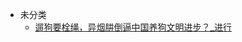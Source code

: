 +   未分类
    +   [遛狗要栓绳，异烟肼倒逼中国养狗文明进步？_进行](docs/%E9%81%9B%E7%8B%97%E8%A6%81%E6%A0%93%E7%BB%B3%EF%BC%8C%E5%BC%82%E7%83%9F%E8%82%BC%E5%80%92%E9%80%BC%E4%B8%AD%E5%9B%BD%E5%85%BB%E7%8B%97%E6%96%87%E6%98%8E%E8%BF%9B%E6%AD%A5%EF%BC%9F_%E8%BF%9B%E8%A1%8C.md)
